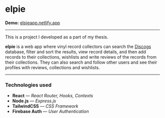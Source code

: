 # elpie

**Demo:** [elpieapp.netlify.app](https://elpieapp.netlify.app/)

---
This is a project I developed as a part of my thesis.


**elpie** is a web app where vinyl record collectors can search the [Discogs](https://www.discogs.com/) database, filter and sort the results, view record details, and then add records to their collections, wishlists and write reviews of the records from their collections.
They can also search and follow other users and see their profiles with reviews, collections and wishlists.

---
### Technologies used
- **React** — _React Router, Hooks, Contexts_
- **Node.js**  — _Express.js_
- **TailwindCSS** — _CSS Framework_
- **Firebase Auth** — _User Authentication_

